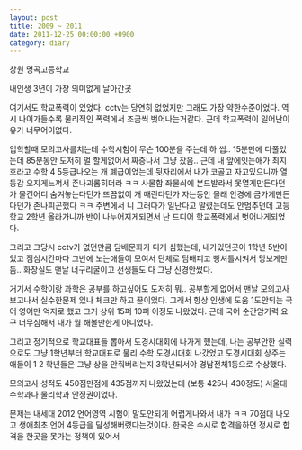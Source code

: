 ```yaml
---
layout: post
title: 2009 ~ 2011
date: 2011-12-25 00:00:00 +0900
category: diary
---
```

창원 명곡고등학교

내인생 3년이 가장 의미없게 날아간곳

여기서도 학교폭력이 있었다. cctv는 당연히 없었지만 그래도 가장 약한수준이었다. 역시 나이가들수록 물리적인 폭력에서 조금씩 벗어나는거같다. 근데 학교폭력이 일어난이유가 너무어이없다.

입학할때 모의고사를치는데 수학시험이 무슨 100분을 주는데 하 씹.. 15분만에 다풀었는데 85분동안 도저히 멀 할게없어서 짜증나서 그냥 잤음.. 근데 내 앞에잇는애가 최지호라고 수학 4 5등급나오는 개 폐급이었는데 뒷자리에서 내가 코골고 자고있으니까 열등감 오지게느껴서 존나괴롭히더라 ㅋㅋ 사물함 좌물쇠에 본드발라서 못열게만든다던가 물건어디 숨겨놓는다던가 뜨끔없이 개 때린다던가 자는동안 몰래 안경에 금가게만든다던가 존나피곤했다 ㅋㅋ 주변에서 니 그러다가 일난다고 말렸는데도 안멈추던데 고등학교 2학년 올라가니까 반이 나누어지게되면서 난 드디어 학교폭력에서 벗어나게되었다.

그리고 그당시 cctv가 없던만큼 담배문화가 디게 심했는데, 내가있던곳이 1학년 5반이었고 점심시간마다 그반에 노는애들이 모여서 단체로 담배피고 빵셔틀시켜서 망보게만듬.. 화장실도 맨날 너구리굴이고 선생들도 다 그냥 신경안썼다.

거기서 수학이랑 과학은 공부를 하고싶어도 도저히 뭐.. 공부할게 없어서 맨날 모의고사 보고나서 실수한문제 있나 체크만 하고 끝이었다. 그래서 항상 인생에 도움 1도안되는 국어 영어만 억지로 했고 그거 상위 15퍼 10퍼 이정도 나왔었다. 근데 국어 순간암기력 요구 너무심해서 내가 뭘 해볼만한게 아니었다.

그리고 정기적으로 학교대표들 뽑아서 도경시대회에 나가게 했는데, 나는 공부안한 실력으로도 그냥 1학년부터 학교대표로 물리 수학 도경시대회 나갔었고 도경시대회 상주는애들이 1 2 학년들은 그냥 상을 안줘버리는지 3학년되서야 경남전체1등으로 수상했다.

모의고사 성적도 450점만점에 435점까지 나왔었는데 (보통 425나 430정도) 서울대 수학과나 물리학과 안정권이었다.

문제는 내세대 2012 언어영역 시험이 말도안되게 어렵게나와서 내가 ㅋㅋ 70점대 나오고 생애최초 언어 4등급을 달성해버렸다는것이다.
한국은 수시로 합격을하면 정시로 합격을 한곳을 못가는 정책이 있어서



